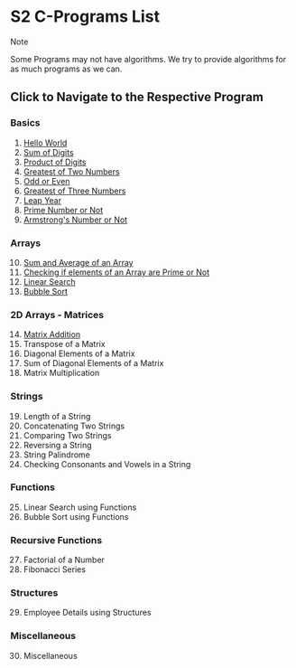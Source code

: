 # S2 C-Programs List

> [!NOTE]
> Some Programs may not have algorithms. We try to provide algorithms for as much programs as we can.

## Click to Navigate to the Respective Program

### Basics
 1. [Hello World](Programs/helloWorld.md)
 2. [Sum of Digits](Programs/sumOfDigits.md)
 3. [Product of Digits](Programs/productOfDigits.md)
 4. [Greatest of Two Numbers](Programs/greatestOfTwoNum.md)
 5. [Odd or Even](Programs/even.md)
 6. [Greatest of Three Numbers](Programs/greatestOfThree_Num.md)
 7. [Leap Year](Programs/leapYear.md)
 8. [Prime Number or Not](Programs/prime.md)
 9. [Armstrong's Number or Not](Programs/armstrong.md)
### Arrays
 10. [Sum and Average of an Array](Programs/sumAvrgArray.md)
 11. [Checking if elements of an Array are Prime or Not](Programs/array_Prime.md)
 12. [Linear Search](Programs/linear_search.md)
 13. [Bubble Sort](Programs/bubbleSort.md)
### 2D Arrays - Matrices
 14. [Matrix Addition](Programs/matrix_Add.md)
 15. Transpose of a Matrix
 16. Diagonal Elements of a Matrix
 17. Sum of Diagonal Elements of a Matrix
 18. Matrix Multiplication
### Strings
 19. Length of a String
 20. Concatenating Two Strings
 21. Comparing Two Strings
 22. Reversing a String
 23. String Palindrome
 24. Checking Consonants and Vowels in a String
### Functions
 25. Linear Search using Functions
 26. Bubble Sort using Functions
### Recursive Functions
 27. Factorial of a Number
 28. Fibonacci Series
### Structures
 29. Employee Details using Structures
### Miscellaneous
 30. Miscellaneous 
